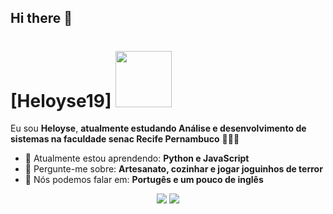 ## Hi there 👋
# [Heloyse19] <img src="https://media0.giphy.com/media/3M3Au8QlEEpck/giphy.gif?cid=6c09b9527i98sb1mf1xxlbnvcr2luozqs8srmnqbjerjrpie&ep=v1_internal_gif_by_id&rid=giphy.gif&ct=g" width="90px">

Eu sou <strong>Heloyse</strong>, <strong>atualmente estudando Análise e desenvolvimento de sistemas na faculdade senac Recife Pernambuco</strong> 👨🏻‍💻 

- 🚀 Atualmente estou aprendendo: <strong>Python e JavaScript</strong> 
- 💬 Pergunte-me sobre: <strong>Artesanato, cozinhar e jogar joguinhos de terror</strong>
- 📣 Nós podemos falar em: <strong>Portugês e um pouco de inglês</strong>
<div align="center">

 <a href="mailto:heloysesantos007@gmail.com" alt="Gmail">
    <img src="https://img.shields.io/badge/-Gmail-FF0000?style=flat-square&labelColor=FF0000&logo=gmail&logoColor=white&link=LINK-DO-SEU-EMAIL"/></a>

  <a href="https://www.linkedin.com/in/heloyse-silva-003855285/" alt="Linkedin">
    <img src="https://img.shields.io/badge/-Linkedin-0e76a8?style=flat-square&logo=Linkedin&logoColor=white&link=LINK-DO-SEU-LINKEDIN" /></a>

